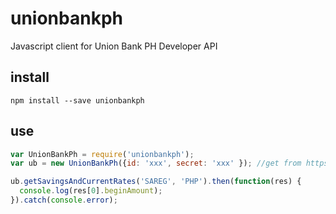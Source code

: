 # unionbankph
Javascript client for Union Bank PH Developer API

## install
`npm install --save unionbankph`

## use
```javascript
var UnionBankPh = require('unionbankph');
var ub = new UnionBankPh({id: 'xxx', secret: 'xxx' }); //get from https://developer.unionbankph.com

ub.getSavingsAndCurrentRates('SAREG', 'PHP').then(function(res) {
  console.log(res[0].beginAmount);
}).catch(console.error);
```
